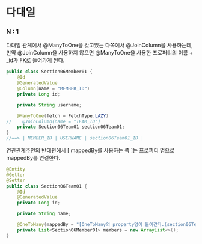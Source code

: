# 다대일 
### N : 1
 
다대일 관계에서 @ManyToOne을 갖고있는 다쪽에서 
@JoinColumn을 사용하는데, 만약 @JoinColumn을 사용하지 않으면 
@ManyToOne을 사용한 프로퍼티의 이름 + _id가 FK로 들어가게 된다.

```java
public class Section06Member01 {
    @Id
    @GeneratedValue
    @Column(name = "MEMBER_ID")
    private Long id;

    private String username;

    @ManyToOne(fetch = FetchType.LAZY)
//    @JoinColumn(name = "TEAM_ID")
    private Section06Team01 section06Team01;
}
//==> | MEMBER_ID | USERNAME | section06Team01_ID |
```

연관관계주인의 반대편에서 [  mappedBy를 사용하는 쪽 ]는 프로퍼티 명으로 
mappedBy를 연결한다.
```java
@Entity
@Getter
@Setter
public class Section06Team01 {
    @Id
    @GeneratedValue
    private Long id;

    private String name;

    @OneToMany(mappedBy = "[OneToMany의 property명이 들어간다.(section06Team01)]", fetch = FetchType.LAZY)
    private List<Section06Member01> members = new ArrayList<>();
}
```